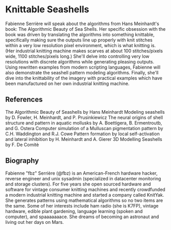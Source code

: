 # Knittable Seashells

Fabienne Serrière will speak about the algorithms from Hans Meinhardt's book: The Algorithmic Beauty of Sea Shells. Her specific obsession with the book was driven by translating the algorithms into something knittable, specifically making sure the outputs line up properly with knit stitches within a very low resolution pixel environment, which is what knitting is. (Her industrial knitting machine makes scarves at about 100 stitches/pixels wide, 1100 stitches/pixels long.) She'll delve into controlling very low resolutions with discrete algorithms while generating pleasing outputs. Using rewritten examples from modern scripting languages, Fabienne will also demonstrate the seashell pattern modeling algorithms. Finally, she'll dive into the knittability of the imagery with practical examples which have been manufactured on her own industrial knitting machine.

## References

The Algorithmic Beauty of Seashells by Hans Meinhardt
Modeling seashells by D. Fowler, H. Meinhardt, and P. Prusinkiewicz
The neural origins of shell structure and pattern in aquatic mollusks by A. Boettigera, B. Ermentroutb, and G. Ostera
Computer simulation of a Mulluscan pigmentation pattern by C.H. Waddington and R.J. Cowe
Pattern formation by local self-activation and lateral inhibition by H. Meinhardt and A. Gierer
3D Modelling Seashells by F. De Comitè

## Biography

Fabienne "fbz" Serrière (@fbz) is an American-French hardware hacker, reverse engineer and unix sysadmin (specialized in datacenter monitoring and storage clusters). For five years she open sourced hardware and software for vintage consumer knitting machines and recently crowdfunded a modern industrial knitting machine and started a company called KnitYak. She generates patterns using mathematical algorithms so no two items are the same. Some of her interests include ham radio (she is K7FP), vintage hardware, edible plant gardening, language learning (spoken and computer), and spaaaaaaace. She dreams of becoming an astronaut and living out her days on Mars.
